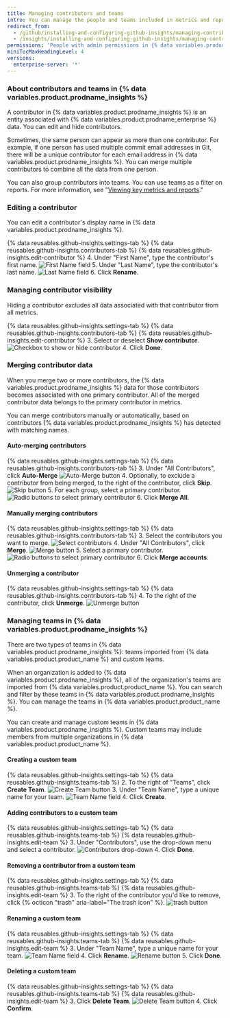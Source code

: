 ```yaml
---
title: Managing contributors and teams
intro: You can manage the people and teams included in metrics and reports.
redirect_from:
  - /github/installing-and-configuring-github-insights/managing-contributors-and-teams
  - /insights/installing-and-configuring-github-insights/managing-contributors-and-teams
permissions: 'People with admin permissions in {% data variables.product.prodname_insights %} can manage contributors and teams.'
miniTocMaxHeadingLevel: 4
versions:
  enterprise-server: '*'
---
```


### About contributors and teams in {% data variables.product.prodname_insights %}

A contributor in {% data variables.product.prodname_insights %} is an entity associated with {% data variables.product.prodname_enterprise %} data. You can edit and hide contributors.

Sometimes, the same person can appear as more than one contributor. For example, if one person has used multiple commit email addresses in Git, there will be a unique contributor for each email address in {% data variables.product.prodname_insights %}. You can merge multiple contributors to combine all the data from one person.

You can also group contributors into teams. You can use teams as a filter on reports. For more information, see "[Viewing key metrics and reports](/insights/exploring-your-usage-of-github-enterprise/viewing-key-metrics-and-reports)."

### Editing a contributor

You can edit a contributor's display name in {% data variables.product.prodname_insights %}.

{% data reusables.github-insights.settings-tab %}
{% data reusables.github-insights.contributors-tab %}
{% data reusables.github-insights.edit-contributor %}
4. Under "First Name", type the contributor's first name. ![First Name field](/assets/images/help/insights/first-name.png)
5. Under "Last Name", type the contributor's last name. ![Last Name field](/assets/images/help/insights/last-name.png)
6. Click **Rename**.

### Managing contributor visibility

Hiding a contributor excludes all data associated with that contributor from all metrics.

{% data reusables.github-insights.settings-tab %}
{% data reusables.github-insights.contributors-tab %}
{% data reusables.github-insights.edit-contributor %}
3. Select or deselect **Show contributor**. ![Checkbox to show or hide contributor](/assets/images/help/insights/show-contributor.png)
4. Click **Done**.

### Merging contributor data

When you merge two or more contributors, the {% data variables.product.prodname_insights %} data for those contributors becomes associated with one primary contributor. All of the merged contributor data belongs to the primary contributor in metrics.

You can merge contributors manually or automatically, based on contributors {% data variables.product.prodname_insights %} has detected with matching names.

#### Auto-merging contributors

{% data reusables.github-insights.settings-tab %}
{% data reusables.github-insights.contributors-tab %}
3. Under "All Contributors", click **Auto-Merge** ![Auto-Merge button](/assets/images/help/insights/auto-merge.png)
4. Optionally, to exclude a contributor from being merged, to the right of the contributor, click **Skip**. ![Skip button](/assets/images/help/insights/skip-contributor.png)
5. For each group, select a primary contributor. ![Radio buttons to select primary contributor](/assets/images/help/insights/select-primary.png)
6. Click **Merge All**.

#### Manually merging contributors

{% data reusables.github-insights.settings-tab %}
{% data reusables.github-insights.contributors-tab %}
3. Select the contributors you want to merge. ![Select contributors](/assets/images/help/insights/select-contributors.png)
4. Under "All Contributors", click **Merge**. ![Merge button](/assets/images/help/insights/merge-button.png)
5. Select a primary contributor. ![Radio buttons to select primary contributor](/assets/images/help/insights/select-primary.png)
6. Click **Merge accounts**.

#### Unmerging a contributor

{% data reusables.github-insights.settings-tab %}
{% data reusables.github-insights.contributors-tab %}
4. To the right of the contributor, click **Unmerge**. ![Unmerge button](/assets/images/help/insights/unmerge-contributor.png)

### Managing teams in {% data variables.product.prodname_insights %}

There are two types of teams in {% data variables.product.prodname_insights %}: teams imported from {% data variables.product.product_name %} and custom teams.

When an organization is added to {% data variables.product.prodname_insights %}, all of the organization's teams are imported from {% data variables.product.product_name %}. You can search and filter by these teams in {% data variables.product.prodname_insights %}. You can manage the teams in {% data variables.product.product_name %}.

You can create and manage custom teams in {% data variables.product.prodname_insights %}. Custom teams may include members from multiple organizations in {% data variables.product.product_name %}.

#### Creating a custom team

{% data reusables.github-insights.settings-tab %}
{% data reusables.github-insights.teams-tab %}
2. To the right of "Teams", click **Create Team**. ![Create Team button](/assets/images/help/insights/create-team.png)
3. Under "Team Name", type a unique name for your team. ![Team Name field](/assets/images/help/insights/team-name.png)
4. Click **Create**.

#### Adding contributors to a custom team

{% data reusables.github-insights.settings-tab %}
{% data reusables.github-insights.teams-tab %}
{% data reusables.github-insights.edit-team %}
3. Under "Contributors", use the drop-down menu and select a contributor. ![Contributors drop-down](/assets/images/help/insights/contributors-drop-down.png)
4. Click **Done**.

#### Removing a contributor from a custom team

{% data reusables.github-insights.settings-tab %}
{% data reusables.github-insights.teams-tab %}
{% data reusables.github-insights.edit-team %}
3. To the right of the contributor you'd like to remove, click {% octicon "trash" aria-label="The trash icon" %}. ![trash button](/assets/images/help/insights/contributor-trashcan.png)

#### Renaming a custom team

{% data reusables.github-insights.settings-tab %}
{% data reusables.github-insights.teams-tab %}
{% data reusables.github-insights.edit-team %}
3. Under "Team Name", type a unique name for your team. ![Team Name field](/assets/images/help/insights/rename-team.png)
4. Click **Rename**. ![Rename button](/assets/images/help/insights/rename-button-team.png)
5. Click **Done**.

#### Deleting a custom team

{% data reusables.github-insights.settings-tab %}
{% data reusables.github-insights.teams-tab %}
{% data reusables.github-insights.edit-team %}
3. Click **Delete Team**. ![Delete Team button](/assets/images/help/insights/delete-team.png)
4. Click **Confirm**.
